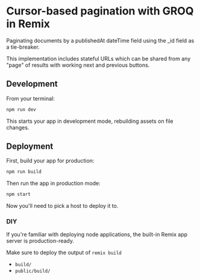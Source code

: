 # Cursor-based pagination with GROQ in Remix

Paginating documents by a publishedAt dateTime field using the \_id field as a tie-breaker.

This implementation includes stateful URLs which can be shared from any "page" of results with working next and previous buttons.

## Development

From your terminal:

```sh
npm run dev
```

This starts your app in development mode, rebuilding assets on file changes.

## Deployment

First, build your app for production:

```sh
npm run build
```

Then run the app in production mode:

```sh
npm start
```

Now you'll need to pick a host to deploy it to.

### DIY

If you're familiar with deploying node applications, the built-in Remix app server is production-ready.

Make sure to deploy the output of `remix build`

- `build/`
- `public/build/`
